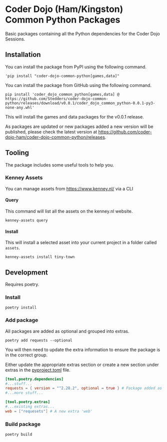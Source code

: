 # Coder Dojo (Ham/Kingston) Common Python Packages

Basic packages containing all the Python dependencies for the Coder Dojo Sessions.

## Installation

You can install the package from PyPI using the following command.

```shell
'pip install "coder-dojo-common-python[games,data]"
```

You can install the package from GitHub using the following command.

```shell
pip install 'coder_dojo_common_python[games,data] @ https://github.com/Stedders/coder-dojo-common-python/releases/download/v0.0.1/coder_dojo_common_python-0.0.1-py3-none-any.whl'
```

This will install the games and data packages for the v0.0.1 release.

As packages are updated or new packages added a new version will be published, please check the latest version
at https://github.com/coder-dojo-ham/coder-dojo-common-python/releases.

## Tooling

The package includes some useful tools to help you.

### Kenney Assets

You can manage assets from https://www.kenney.nl/ via a CLI

#### Query

This command will list all the assets on the kenney.nl website.

```commandline
kenney-assets query
```

#### Install

This will install a selected asset into your current project in a folder called `assets`.

```commandline
kenney-assets install tiny-town
```

## Development

Requires poetry.

### Install

```shell
poetry install
```

### Add package

All packages are added as optional and grouped into extras.

```shell
poetry add requests --optional
```

You will then need to update the extra information to ensure the package is in the correct group.

Either update the appropriate extras section or create a new section under extras in
the [pyproject.toml](pyproject.toml) file.

```toml
[tool.poetry.dependencies]
#...stuff...
requests = { version = "^2.28.2", optional = true } # Package added as optional
#...more stuff...

[tool.poetry.extras]
#...existing extras...
web = ["requesets"] # A new extra 'web'
```

### Build package

```shell
poetry build
```